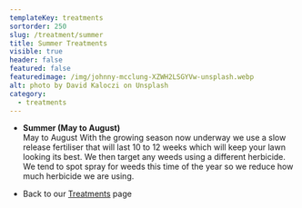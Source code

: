 ```yaml
---
templateKey: treatments
sortorder: 250
slug: /treatment/summer
title: Summer Treatments
visible: true
header: false
featured: false
featuredimage: /img/johnny-mcclung-XZWH2LSGYVw-unsplash.webp
alt: photo by David Kaloczi on Unsplash
category:
  - treatments
---
```


* **Summer (May to August)**\
  May to August  With the growing season now underway we use a slow release fertiliser that will last 10 to 12 weeks which will keep your lawn looking its best.  We then target any weeds using a different herbicide.  We tend to spot spray for weeds this time of the year so we reduce how much herbicide we are using.


- Back to our [Treatments](/treatments) page